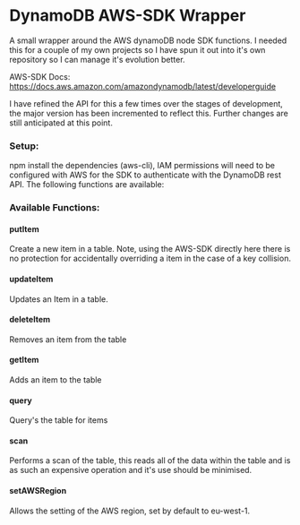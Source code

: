 # DynamoDB AWS-SDK Wrapper

A small wrapper around the AWS dynamoDB node SDK functions. I needed this for a couple of my own projects so I have spun it out into it's own repository so I can manage it's evolution better.

AWS-SDK Docs: https://docs.aws.amazon.com/amazondynamodb/latest/developerguide

I have refined the API for this a few times over the stages of development, the major version has been incremented to reflect this.
Further changes are still anticipated at this point.

### Setup:

npm install the dependencies (aws-cli), IAM permissions will need to be configured with AWS for the SDK to authenticate with the DynamoDB rest API. The following functions are available:

### Available Functions: 

#### putItem

Create a new item in a table. Note, using the AWS-SDK directly here there is no protection for accidentally overriding a item in the case of a key collision. 

#### updateItem

Updates an Item in a table.

#### deleteItem

Removes an item from the table

#### getItem

Adds an item to the table 

#### query

Query's the table for items

#### scan

Performs a scan of the table, this reads all of the data within the table and is as such an expensive operation and it's use should be minimised.

#### setAWSRegion

Allows the setting of the AWS region, set by default to eu-west-1.
